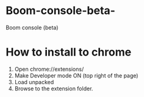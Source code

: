 # Boom-console-beta-
Boom console (beta)


# How to install to chrome

1. Open chrome://extensions/
2. Make Developer mode ON (top right of the page)
3. Load unpacked
4. Browse to the extension folder.
